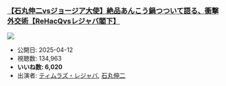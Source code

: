 ### [【石丸伸二vsジョージア大使】絶品あんこう鍋つついて語る、衝撃外交術【ReHacQvsレジャバ閣下】](https://www.youtube.com/watch?v=Uf7-VIemrvI)
[![](https://img.youtube.com/vi/Uf7-VIemrvI/sddefault.jpg)](https://www.youtube.com/watch?v=Uf7-VIemrvI)
-   公開日: 2025-04-12
-   視聴数: 134,963
-   **いいね数: 6,020**
-   出演者: [ティムラズ・レジャバ](/rehacq_fan/people/ティムラズ・レジャバ "wikilink"), [石丸伸二](/rehacq_fan/people/石丸伸二 "wikilink")
